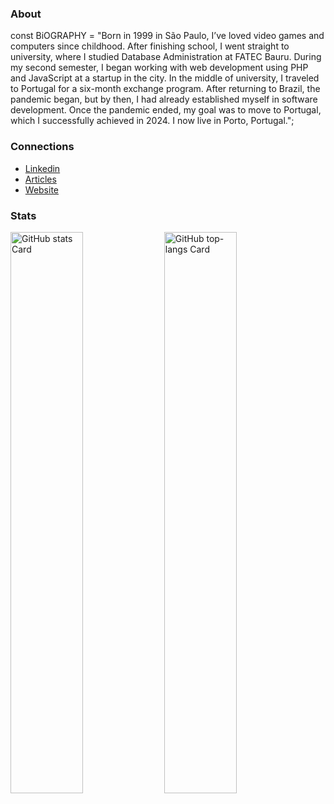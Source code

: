 <h3 class="text-left">About</h3>

<p class="text-left">
const BiOGRAPHY = "Born in 1999 in São Paulo, I’ve loved video games and computers since childhood. After finishing school, I went straight to university, where I studied Database Administration at FATEC Bauru. During my second semester, I began working with web development using PHP and JavaScript at a startup in the city. In the middle of university, I traveled to Portugal for a six-month exchange program. After returning to Brazil, the pandemic began, but by then, I had already established myself in software development. Once the pandemic ended, my goal was to move to Portugal, which I successfully achieved in 2024. I now live in Porto, Portugal.";  
</p>


<h3 class="text-left">Connections</h3>
<p className="mt-4 text-gray-500 sm:text-xl">
  <ul className="list-disc pl-6">
    <li><a href="https://www.linkedin.com/in/raziel-rodrigues/" target="_blank">Linkedin</a><br></li>
    <li><a href="https://dev.to/razielrodrigues" target="_blank">Articles</a><br></li>
    <li><a href="https://razielrodrigues.vercel.app/" target="_blank">Website</a></li>
  </ul>
</p>

<h3 class="text-left">Stats</h3>
<p align="left">
  <img width="48%" src="https://github-readme-stats.vercel.app/api?username=razielrodrigues&theme=default&cache_seconds=1800&border_radius=4&hide_title=false&hide_rank=false&show_icons=true&include_all_commits=true&line_height=25" alt="GitHub stats Card" />
  <img width="48%" src="https://github-readme-stats.vercel.app/api/top-langs?username=razielrodrigues&theme=default&cache_seconds=1800&border_radius=4&hide_title=false&layout=compact&langs_count=5&card_width=400&hide_progress=false" alt="GitHub top-langs Card" />
</p>

